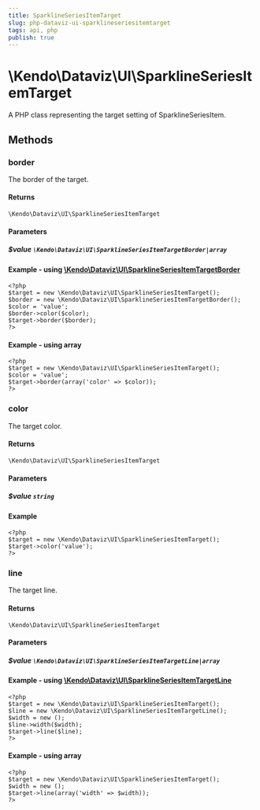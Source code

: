 ```yaml
---
title: SparklineSeriesItemTarget
slug: php-dataviz-ui-sparklineseriesitemtarget
tags: api, php
publish: true
---
```


# \Kendo\Dataviz\UI\SparklineSeriesItemTarget

A PHP class representing the target setting of SparklineSeriesItem.


## Methods

### border

The border of the target.

#### Returns
`\Kendo\Dataviz\UI\SparklineSeriesItemTarget`

#### Parameters

##### $value `\Kendo\Dataviz\UI\SparklineSeriesItemTargetBorder|array`


#### Example - using [\Kendo\Dataviz\UI\SparklineSeriesItemTargetBorder](/api/wrappers/php/Kendo/Dataviz/UI/SparklineSeriesItemTargetBorder)
    <?php
    $target = new \Kendo\Dataviz\UI\SparklineSeriesItemTarget();
    $border = new \Kendo\Dataviz\UI\SparklineSeriesItemTargetBorder();
    $color = 'value';
    $border->color($color);
    $target->border($border);
    ?>

#### Example - using array

    <?php
    $target = new \Kendo\Dataviz\UI\SparklineSeriesItemTarget();
    $color = 'value';
    $target->border(array('color' => $color));
    ?>

### color
The target color.

#### Returns
`\Kendo\Dataviz\UI\SparklineSeriesItemTarget`

#### Parameters

##### $value `string`



#### Example 
    <?php
    $target = new \Kendo\Dataviz\UI\SparklineSeriesItemTarget();
    $target->color('value');
    ?>

### line

The target line.

#### Returns
`\Kendo\Dataviz\UI\SparklineSeriesItemTarget`

#### Parameters

##### $value `\Kendo\Dataviz\UI\SparklineSeriesItemTargetLine|array`


#### Example - using [\Kendo\Dataviz\UI\SparklineSeriesItemTargetLine](/api/wrappers/php/Kendo/Dataviz/UI/SparklineSeriesItemTargetLine)
    <?php
    $target = new \Kendo\Dataviz\UI\SparklineSeriesItemTarget();
    $line = new \Kendo\Dataviz\UI\SparklineSeriesItemTargetLine();
    $width = new ();
    $line->width($width);
    $target->line($line);
    ?>

#### Example - using array

    <?php
    $target = new \Kendo\Dataviz\UI\SparklineSeriesItemTarget();
    $width = new ();
    $target->line(array('width' => $width));
    ?>

